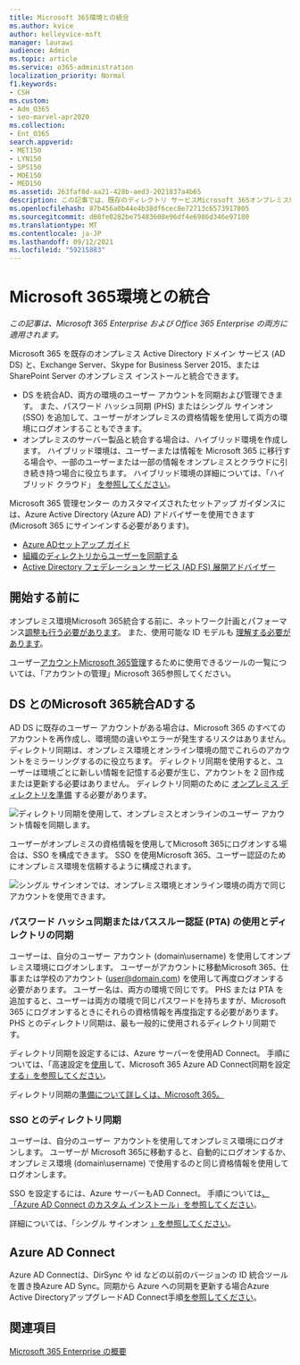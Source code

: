 ```yaml
---
title: Microsoft 365環境との統合
ms.author: kvice
author: kelleyvice-msft
manager: laurawi
audience: Admin
ms.topic: article
ms.service: o365-administration
localization_priority: Normal
f1.keywords:
- CSH
ms.custom:
- Adm_O365
- seo-marvel-apr2020
ms.collection:
- Ent_O365
search.appverid:
- MET150
- LYN150
- SPS150
- MOE150
- MED150
ms.assetid: 263faf8d-aa21-428b-aed3-2021837a4b65
description: この記事では、既存のディレクトリ サービスMicrosoft 365オンプレミス環境と統合する方法について学習します。
ms.openlocfilehash: 87b456a0b44e4b38df6cec8e72713c6573917805
ms.sourcegitcommit: d08fe0282be75483608e96df4e6986d346e97180
ms.translationtype: MT
ms.contentlocale: ja-JP
ms.lasthandoff: 09/12/2021
ms.locfileid: "59215883"
---
```

# <a name="microsoft-365-integration-with-on-premises-environments"></a>Microsoft 365環境との統合

*この記事は、Microsoft 365 Enterprise および Office 365 Enterprise の両方に適用されます。*

Microsoft 365 を既存のオンプレミス Active Directory ドメイン サービス (AD DS) と、Exchange Server、Skype for Business Server 2015、または SharePoint Server のオンプレミス インストールと統合できます。
  
 - DS を統合AD、両方の環境のユーザー アカウントを同期および管理できます。 また、パスワード ハッシュ同期 (PHS) またはシングル サインオン (SSO) を追加して、ユーザーがオンプレミスの資格情報を使用して両方の環境にログオンすることもできます。
 - オンプレミスのサーバー製品と統合する場合は、ハイブリッド環境を作成します。 ハイブリッド環境は、ユーザーまたは情報を Microsoft 365 に移行する場合や、一部のユーザーまたは一部の情報をオンプレミスとクラウドに引き続き持つ場合に役立ちます。 ハイブリッド環境の詳細については、「ハイブリッド クラウド」 [を参照してください](../solutions/cloud-architecture-models.md#hybrid)。

Microsoft 365 管理センター のカスタマイズされたセットアップ ガイダンスには、Azure Active Directory (Azure AD) アドバイザーを使用できます (Microsoft 365 にサインインする必要があります)。

- [Azure ADセットアップ ガイド](https://aka.ms/aadpguidance)
- [組織のディレクトリからユーザーを同期する](https://aka.ms/aadconnectpwsync)
- [Active Directory フェデレーション サービス (AD FS) 展開アドバイザー](https://aka.ms/adfsguidance)
   
## <a name="before-you-begin"></a>開始する前に

オンプレミス環境Microsoft 365統合する前に、ネットワーク計画とパフォーマンス[調整も行う必要があります](network-planning-and-performance.md)。 また、使用可能な ID モデルも [理解する必要があります](about-microsoft-365-identity.md)。 

ユーザー[アカウントMicrosoft 365管理](manage-microsoft-365-accounts.md)するために使用できるツールの一覧については、「アカウントの管理」Microsoft 365参照してください。 
  
## <a name="integrate-microsoft-365-with-ad-ds"></a>DS とのMicrosoft 365統合ADする

AD DS に既存のユーザー アカウントがある場合は、Microsoft 365 のすべてのアカウントを再作成し、環境間の違いやエラーが発生するリスクはありません。 ディレクトリ同期は、オンプレミス環境とオンライン環境の間でこれらのアカウントをミラーリングするのに役立ちます。 ディレクトリ同期を使用すると、ユーザーは環境ごとに新しい情報を記憶する必要が生じ、アカウントを 2 回作成または更新する必要はありません。 ディレクトリ同期のために [オンプレミス ディレクトリを準備](prepare-for-directory-synchronization.md) する必要があります。
  
![ディレクトリ同期を使用して、オンプレミスとオンラインのユーザー アカウント情報を同期します。](../media/microsoft-365-integration/directory-synchronization.png)
  
ユーザーがオンプレミスの資格情報を使用してMicrosoft 365にログオンする場合は、SSO を構成できます。 SSO を使用Microsoft 365、ユーザー認証のためにオンプレミス環境を信頼するように構成されます。
  
![シングル サインオンでは、オンプレミス環境とオンライン環境の両方で同じアカウントを使用できます。](../media/microsoft-365-integration/single-sign-on.png)

### <a name="directory-synchronization-with-or-without-password-hash-synchronization-or-pass-through-authentication-pta"></a>パスワード ハッシュ同期またはパススルー認証 (PTA) の使用とディレクトリの同期

ユーザーは、自分のユーザー アカウント (domain\username) を使用してオンプレミス環境にログオンします。 ユーザーがアカウントに移動Microsoft 365、仕事または学校のアカウント (user@domain.com) を使用して再度ログオンする必要があります。 ユーザー名は、両方の環境で同じです。 PHS または PTA を追加すると、ユーザーは両方の環境で同じパスワードを持ちますが、Microsoft 365 にログオンするときにそれらの資格情報を再度指定する必要があります。 PHS とのディレクトリ同期は、最も一般的に使用されるディレクトリ同期です。

ディレクトリ同期を設定するには、Azure サーバーを使用AD Connect。 手順については、「高速設定を[使用](set-up-directory-synchronization.md)して、Microsoft 365 Azure AD Connect同期を設定[する」を参照してください](/azure/active-directory/hybrid/how-to-connect-install-express)。

ディレクトリ同期の[準備について詳しくは、Microsoft 365。](prepare-for-directory-synchronization.md)

### <a name="directory-synchronization-with-sso"></a>SSO とのディレクトリ同期

ユーザーは、自分のユーザー アカウントを使用してオンプレミス環境にログオンします。 ユーザーが Microsoft 365に移動すると、自動的にログオンするか、オンプレミス環境 (domain\username) で使用するのと同じ資格情報を使用してログオンします。

SSO を設定するには、Azure サーバーもAD Connect。 手順については[、「Azure AD Connect のカスタム インストール」を参照してください](/azure/active-directory/hybrid/how-to-connect-install-custom)。

詳細については、「シングル サインオン [」を参照してください](/azure/active-directory/manage-apps/what-is-single-sign-on)。

## <a name="azure-ad-connect"></a>Azure AD Connect

Azure AD Connectは、DirSync や id などの以前のバージョンの ID 統合ツールを置き換Azure AD Sync。同期から Azure への同期を更新する場合Azure Active DirectoryアップグレードAD Connect手順[を参照してください](/azure/active-directory/hybrid/how-to-dirsync-upgrade-get-started)。 

## <a name="see-also"></a>関連項目

[Microsoft 365 Enterprise の概要](microsoft-365-overview.md)